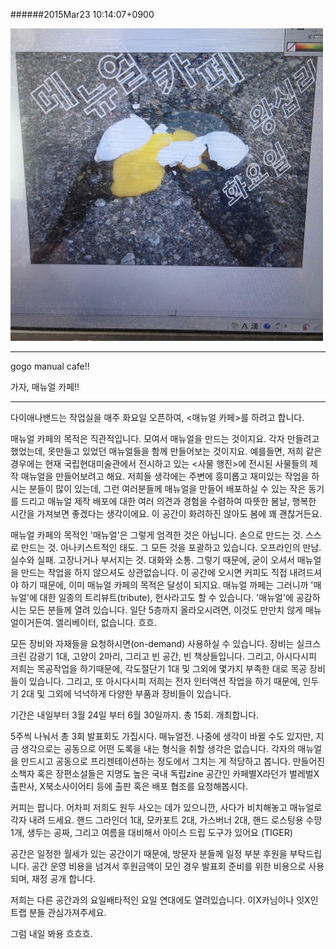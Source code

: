 
######2015Mar23 10:14:07+0900

<div><img src="manual-cafe.jpeg" width=500></div>

---

gogo manual cafe!!

가자, 매뉴얼 카페!!

---

다이애나밴드는 작업실을 매주 화요일 오픈하여, <매뉴얼 카페>를 하려고 합니다.

매뉴얼 카페의 목적은 직관적입니다. 모여서 매뉴얼을 만드는 것이지요. 각자 만들려고 했었는데, 못만들고 있었던 매뉴얼들을 함께 만들어보는 것이지요. 예를들면, 저희 같은 경우에는 현재 국립현대미술관에서 전시하고 있는 <사물 행진>에 전시된 사물들의 제작 매뉴얼을 만들어보려고 해요. 저희들 생각에는 주변에 흥미롭고 재미있는 작업을 하시는 분들이 많이 있는데, 그런 여러분들께 매뉴얼을 만들어 배포하실 수 있는 작은 동기를 드리고 매뉴얼 제작 배포에 대한 여러 의견과 경험을 수렴하여 따뜻한 봄날, 행복한 시간을 가져보면 좋겠다는 생각이에요. 이 공간이 화려하진 않아도 봄에 꽤 괜찮거든요.

매뉴얼 카페의 목적인 '매뉴얼'은 그렇게 엄격한 것은 아닙니다. 손으로 만드는 것. 스스로 만드는 것. 아나키스트적인 태도. 그 모든 것을 포괄하고 있습니다. 오프라인의 만남. 실수와 실패. 고장나거나 부서지는 것. 대화와 소통. 그렇기 때문에, 굳이 오셔서 매뉴얼을 만드는 작업을 하지 않으셔도 상관없습니다. 이 공간에 오시면 커피도 직접 내려드셔야 하기 때문에, 이미 매뉴얼 카페의 목적은 달성이 되지요. 매뉴얼 까페는 그러니까 '매뉴얼'에 대한 일종의 트리뷰트(tribute), 헌사라고도 할 수 있습니다. '매뉴얼'에 공감하시는 모든 분들께 열려 있습니다. 일단 5층까지 올라오시려면, 이것도 만만치 않게 매뉴얼이거든여. 엘리베이터, 없습니다. 흐흐.

모든 장비와 자재들을 요청하시면(on-demand) 사용하실 수 있습니다.
장비는 실크스크린 감광기 1대, 고양이 2마리, 그리고 빈 공간, 빈 책상들입니다.
그리고, 아시다시피 저희는 목공작업을 하기때문에, 각도절단기 1대 및 그외에 몇가지 부족한 대로 목공 장비들이 있습니다.
그리고, 또 아시다시피 저희는 전자 인터액션 작업을 하기 때문에, 인두기 2대 및 그외에 넉넉하게 다양한 부품과 장비들이 있습니다.

기간은 내일부터 3월 24일 부터 6월 30일까지. 총 15회. 개최합니다.

5주씩 나눠서 총 3회 발표회도 가집시다. 매뉴얼전. 나중에 생각이 바뀔 수도 있지만, 지금 생각으로는 공동으로 어떤 도록을 내는 형식을 취할 생각은 없습니다. 각자의 매뉴얼을 만드시고 공동으로 프리젠테이션하는 정도에서 그치는 게 적당하고 봅니다. 만들어진 소책자 혹은 장편소설들은 지명도 높은 국내 독립zine 공간인 카페별X라던가 벌레벌X 출판사, X북소사이어티 등에 출판 혹은 배포 협조를 요청해봅시다.

커피는 팝니다. 어차피 저희도 원두 사오는 데가 있으니깐, 사다가 비치해놓고 매뉴얼로 각자 내려 드세요.
핸드 그라인더 1대, 모카포트 2대, 가스버너 2대, 핸드 로스팅용 수망 1개, 생두는 공짜, 그리고 여름을 대비해서 아이스 드립 도구가 있어요 (TIGER)

공간은 일정한 월세가 있는 공간이기 때문에, 방문자 분들께 일정 부분 후원을 부탁드립니다. 공간 운영 비용을 넘겨서 후원금액이 모인 경우 발표회 준비를 위한 비용으로 사용되며, 재정 공개 합니다.

저희는 다른 공간과의 요일배타적인 요일 연대에도 열려있습니다. 이X카님이나 잇X인트랩 분들 관심가져주세요.

그럼 내일 봐용 흐흐흐.